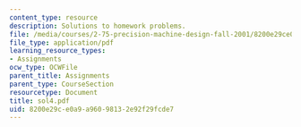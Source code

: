 ```yaml
---
content_type: resource
description: Solutions to homework problems.
file: /media/courses/2-75-precision-machine-design-fall-2001/8200e29ce0a9a96098132e92f29fcde7_sol4.pdf
file_type: application/pdf
learning_resource_types:
- Assignments
ocw_type: OCWFile
parent_title: Assignments
parent_type: CourseSection
resourcetype: Document
title: sol4.pdf
uid: 8200e29c-e0a9-a960-9813-2e92f29fcde7
---
```

